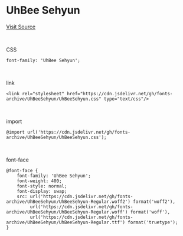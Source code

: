 # UhBee Sehyun

[Visit Source](http://uhbeefont.com/font/w/UhBeeSe_hyun.html)

&nbsp;

CSS

```
font-family: 'UhBee Sehyun';
```

&nbsp;

link

```
<link rel="stylesheet" href="https://cdn.jsdelivr.net/gh/fonts-archive/UhBeeSehyun/UhBeeSehyun.css" type="text/css"/>
```

&nbsp;

import

```
@import url('https://cdn.jsdelivr.net/gh/fonts-archive/UhBeeSehyun/UhBeeSehyun.css');
```

&nbsp;

font-face

```
@font-face {
    font-family: 'UhBee Sehyun';
    font-weight: 400;
    font-style: normal;
    font-display: swap;
    src: url('https://cdn.jsdelivr.net/gh/fonts-archive/UhBeeSehyun/UhBeeSehyun-Regular.woff2') format('woff2'),
         url('https://cdn.jsdelivr.net/gh/fonts-archive/UhBeeSehyun/UhBeeSehyun-Regular.woff') format('woff'),
         url('https://cdn.jsdelivr.net/gh/fonts-archive/UhBeeSehyun/UhBeeSehyun-Regular.ttf') format('truetype');
}
```
